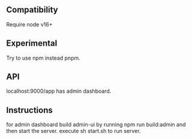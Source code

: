## Compatibility
Require node v16+

## Experimental
Try to use npm instead pnpm.

## API
localhost:9000/app has admin dashboard.

## Instructions
for admin dashboard build admin-ui by running npm run build:admin and then start the server.
execute sh start.sh to run server.
